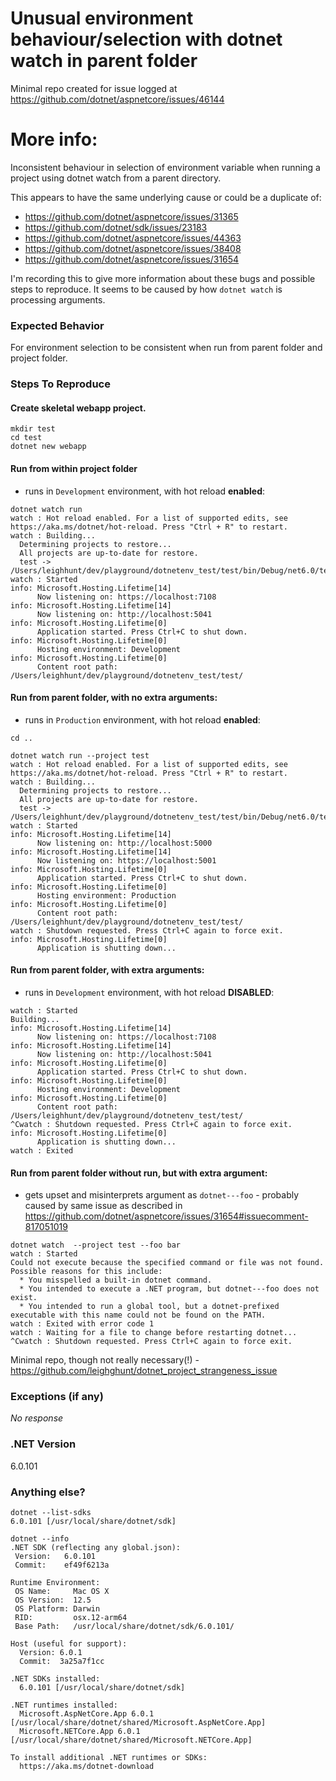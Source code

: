 # Unusual environment behaviour/selection with dotnet watch in parent folder

Minimal repo created for issue logged at https://github.com/dotnet/aspnetcore/issues/46144

# More info:

Inconsistent behaviour in selection of environment variable when running a project using dotnet watch from a parent directory.

This appears to have the same underlying cause or could be a duplicate of:
- https://github.com/dotnet/aspnetcore/issues/31365
- https://github.com/dotnet/sdk/issues/23183
- https://github.com/dotnet/aspnetcore/issues/44363
- https://github.com/dotnet/aspnetcore/issues/38408
- https://github.com/dotnet/aspnetcore/issues/31654

I'm recording this to give more information about these bugs and possible steps to reproduce. It seems to be caused by how `dotnet watch` is processing arguments.

### Expected Behavior

For environment selection to be consistent when run from parent folder and project folder.


### Steps To Reproduce

#### Create skeletal webapp project.
```
mkdir test
cd test
dotnet new webapp
```

#### Run from within project folder
- runs in `Development` environment, with hot reload **enabled**:
```
dotnet watch run
watch : Hot reload enabled. For a list of supported edits, see https://aka.ms/dotnet/hot-reload. Press "Ctrl + R" to restart.
watch : Building...
  Determining projects to restore...
  All projects are up-to-date for restore.
  test -> /Users/leighhunt/dev/playground/dotnetenv_test/test/bin/Debug/net6.0/test.dll
watch : Started
info: Microsoft.Hosting.Lifetime[14]
      Now listening on: https://localhost:7108
info: Microsoft.Hosting.Lifetime[14]
      Now listening on: http://localhost:5041
info: Microsoft.Hosting.Lifetime[0]
      Application started. Press Ctrl+C to shut down.
info: Microsoft.Hosting.Lifetime[0]
      Hosting environment: Development
info: Microsoft.Hosting.Lifetime[0]
      Content root path: /Users/leighhunt/dev/playground/dotnetenv_test/test/
```

#### Run from parent folder, with no extra arguments:
- runs in `Production` environment, with hot reload **enabled**:
```
cd ..

dotnet watch run --project test 
watch : Hot reload enabled. For a list of supported edits, see https://aka.ms/dotnet/hot-reload. Press "Ctrl + R" to restart.
watch : Building...
  Determining projects to restore...
  All projects are up-to-date for restore.
  test -> /Users/leighhunt/dev/playground/dotnetenv_test/test/bin/Debug/net6.0/test.dll
watch : Started
info: Microsoft.Hosting.Lifetime[14]
      Now listening on: http://localhost:5000
info: Microsoft.Hosting.Lifetime[14]
      Now listening on: https://localhost:5001
info: Microsoft.Hosting.Lifetime[0]
      Application started. Press Ctrl+C to shut down.
info: Microsoft.Hosting.Lifetime[0]
      Hosting environment: Production
info: Microsoft.Hosting.Lifetime[0]
      Content root path: /Users/leighhunt/dev/playground/dotnetenv_test/test/
watch : Shutdown requested. Press Ctrl+C again to force exit.
info: Microsoft.Hosting.Lifetime[0]
      Application is shutting down...
```

#### Run from parent folder, with extra arguments:
- runs in `Development` environment, with hot reload **DISABLED**:
```dotnetenv_test dotnet watch run --project test --foo bar
watch : Started
Building...
info: Microsoft.Hosting.Lifetime[14]
      Now listening on: https://localhost:7108
info: Microsoft.Hosting.Lifetime[14]
      Now listening on: http://localhost:5041
info: Microsoft.Hosting.Lifetime[0]
      Application started. Press Ctrl+C to shut down.
info: Microsoft.Hosting.Lifetime[0]
      Hosting environment: Development
info: Microsoft.Hosting.Lifetime[0]
      Content root path: /Users/leighhunt/dev/playground/dotnetenv_test/test/
^Cwatch : Shutdown requested. Press Ctrl+C again to force exit.
info: Microsoft.Hosting.Lifetime[0]
      Application is shutting down...
watch : Exited
```

#### Run from parent folder without run, but with extra argument:
- gets upset and misinterprets argument as `dotnet---foo` - probably caused by same issue as described in https://github.com/dotnet/aspnetcore/issues/31654#issuecomment-817051019
```
dotnet watch  --project test --foo bar 
watch : Started
Could not execute because the specified command or file was not found.
Possible reasons for this include:
  * You misspelled a built-in dotnet command.
  * You intended to execute a .NET program, but dotnet---foo does not exist.
  * You intended to run a global tool, but a dotnet-prefixed executable with this name could not be found on the PATH.
watch : Exited with error code 1
watch : Waiting for a file to change before restarting dotnet...
^Cwatch : Shutdown requested. Press Ctrl+C again to force exit.
```

Minimal repo, though not really necessary(!) - https://github.com/leighghunt/dotnet_project_strangeness_issue

### Exceptions (if any)

_No response_

### .NET Version

6.0.101

### Anything else?

```
dotnet --list-sdks    
6.0.101 [/usr/local/share/dotnet/sdk]

dotnet --info     
.NET SDK (reflecting any global.json):
 Version:   6.0.101
 Commit:    ef49f6213a

Runtime Environment:
 OS Name:     Mac OS X
 OS Version:  12.5
 OS Platform: Darwin
 RID:         osx.12-arm64
 Base Path:   /usr/local/share/dotnet/sdk/6.0.101/

Host (useful for support):
  Version: 6.0.1
  Commit:  3a25a7f1cc

.NET SDKs installed:
  6.0.101 [/usr/local/share/dotnet/sdk]

.NET runtimes installed:
  Microsoft.AspNetCore.App 6.0.1 [/usr/local/share/dotnet/shared/Microsoft.AspNetCore.App]
  Microsoft.NETCore.App 6.0.1 [/usr/local/share/dotnet/shared/Microsoft.NETCore.App]

To install additional .NET runtimes or SDKs:
  https://aka.ms/dotnet-download
```
